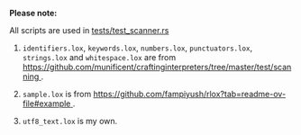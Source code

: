 <!--
Date Created: 06/06/2025.
-->

**Please note:**

All scripts are used in [tests/test_scanner.rs](https://github.com/behai-nguyen/rlox/blob/main/tests/test_scanner.rs)

1. `identifiers.lox`, `keywords.lox`, `numbers.lox`, `punctuators.lox`, 
`strings.lox` and  `whitespace.lox` are from 
[ https://github.com/munificent/craftinginterpreters/tree/master/test/scanning ](https://github.com/munificent/craftinginterpreters/tree/master/test/scanning).

2. `sample.lox` is from 
[ https://github.com/fampiyush/rlox?tab=readme-ov-file#example ](https://github.com/fampiyush/rlox?tab=readme-ov-file#example).

3. `utf8_text.lox` is my own.
